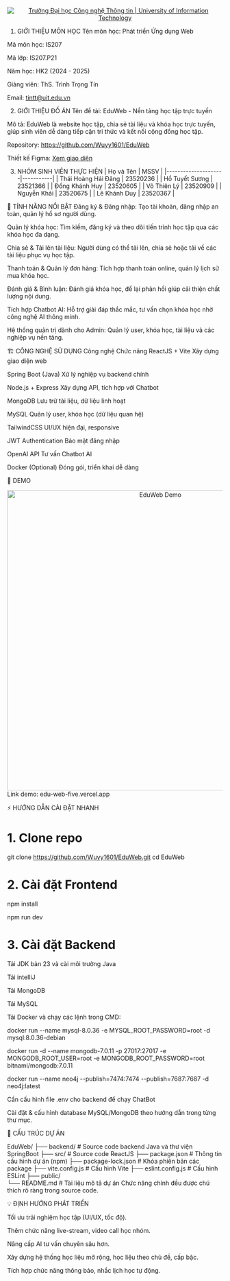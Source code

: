 <p align="center">
  <a href="https://www.uit.edu.vn/" title="Trường Đại học Công nghệ Thông tin" style="border: none;">
    <img src="https://i.imgur.com/WmMnSRt.png" alt="Trường Đại học Công nghệ Thông tin | University of Information Technology">
  </a>
</p>

1. GIỚI THIỆU MÔN HỌC
Tên môn học: Phát triển Ứng dụng Web

Mã môn học: IS207

Mã lớp: IS207.P21

Năm học: HK2 (2024 - 2025)

Giảng viên: ThS. Trình Trọng Tín

Email: tintt@uit.edu.vn

2. GIỚI THIỆU ĐỒ ÁN
Tên đề tài: EduWeb - Nền tảng học tập trực tuyến

Mô tả:
EduWeb là website học tập, chia sẻ tài liệu và khóa học trực tuyến, giúp sinh viên dễ dàng tiếp cận tri thức và kết nối cộng đồng học tập.

Repository: https://github.com/Wuyy1601/EduWeb

Thiết kế Figma: [Xem giao diện](https://www.figma.com/design/8dKhz0umBUR18p2HdWVMyv/Ulearn?node-id=0-1&p=f&t=8CAHHtOIPYveoHXX-0)

3. NHÓM SINH VIÊN THỰC HIỆN
| Họ và Tên           | MSSV      |
|---------------------|-----------|
| Thái Hoàng Hải Đăng | 23520236  |
| Hồ Tuyết Sương      | 23521366  |
| Đổng Khánh Huy      | 23520605  |
| Võ Thiên Lý         | 23520909  |
| Nguyễn Khải         | 23520675  |
| Lê Khánh Duy        | 23520367  |

🚀 TÍNH NĂNG NỔI BẬT
Đăng ký & Đăng nhập:
Tạo tài khoản, đăng nhập an toàn, quản lý hồ sơ người dùng.

Quản lý khóa học:
Tìm kiếm, đăng ký và theo dõi tiến trình học tập qua các khóa học đa dạng.

Chia sẻ & Tải lên tài liệu:
Người dùng có thể tải lên, chia sẻ hoặc tải về các tài liệu phục vụ học tập.

Thanh toán & Quản lý đơn hàng:
Tích hợp thanh toán online, quản lý lịch sử mua khóa học.

Đánh giá & Bình luận:
Đánh giá khóa học, để lại phản hồi giúp cải thiện chất lượng nội dung.

Tích hợp Chatbot AI:
Hỗ trợ giải đáp thắc mắc, tư vấn chọn khóa học nhờ công nghệ AI thông minh.

Hệ thống quản trị dành cho Admin:
Quản lý user, khóa học, tài liệu và các nghiệp vụ nền tảng.

🏗️ CÔNG NGHỆ SỬ DỤNG
Công nghệ	Chức năng
ReactJS + Vite	Xây dựng giao diện web

Spring Boot (Java)	Xử lý nghiệp vụ backend chính

Node.js + Express	Xây dựng API, tích hợp với Chatbot

MongoDB	Lưu trữ tài liệu, dữ liệu linh hoạt

MySQL	Quản lý user, khóa học (dữ liệu quan hệ)

TailwindCSS	UI/UX hiện đại, responsive

JWT Authentication	Bảo mật đăng nhập

OpenAI API	Tư vấn Chatbot AI

Docker (Optional)	Đóng gói, triển khai dễ dàng

📸 DEMO
<div align="center"> <img src="https://github.com/Wuyy1601/EduWeb/raw/main/public/demo.gif" alt="EduWeb Demo" width="700"/> </div>
Link demo: edu-web-five.vercel.app

⚡ HƯỚNG DẪN CÀI ĐẶT NHANH

# 1. Clone repo
git clone https://github.com/Wuyy1601/EduWeb.git
cd EduWeb

# 2. Cài đặt Frontend

npm install

npm run dev

# 3. Cài đặt Backend 
Tải JDK bản 23 và cài môi trường Java

Tải intelliJ

Tải MongoDB

Tải MySQL

Tải Docker và chạy các lệnh trong CMD:

docker run --name mysql-8.0.36 -e MYSQL_ROOT_PASSWORD=root -d mysql:8.0.36-debian

docker run -d --name mongodb-7.0.11 -p 27017:27017 -e MONGODB_ROOT_USER=root -e MONGODB_ROOT_PASSWORD=root bitnami/mongodb:7.0.11

docker run --name neo4j --publish=7474:7474 --publish=7687:7687 -d neo4j:latest

Cần cấu hình file .env cho backend để chạy ChatBot

Cài đặt & cấu hình database MySQL/MongoDB theo hướng dẫn trong từng thư mục.

📝 CẤU TRÚC DỰ ÁN

EduWeb/
├── backend/            # Source code backend Java và thư viện SpringBoot
├── src/                # Source code ReactJS 
├── package.json        # Thông tin cấu hình dự án (npm)
├── package-lock.json   # Khóa phiên bản các package
├── vite.config.js      # Cấu hình Vite
├── eslint.config.js    # Cấu hình ESLint
├── public/             
└── README.md           # Tài liệu mô tả dự án
Chức năng chính đều được chú thích rõ ràng trong source code.

💡 ĐỊNH HƯỚNG PHÁT TRIỂN

Tối ưu trải nghiệm học tập (UI/UX, tốc độ).

Thêm chức năng live-stream, video call học nhóm.

Nâng cấp AI tư vấn chuyên sâu hơn.

Xây dựng hệ thống học liệu mở rộng, học liệu theo chủ đề, cấp bậc.

Tích hợp chức năng thông báo, nhắc lịch học tự động.


